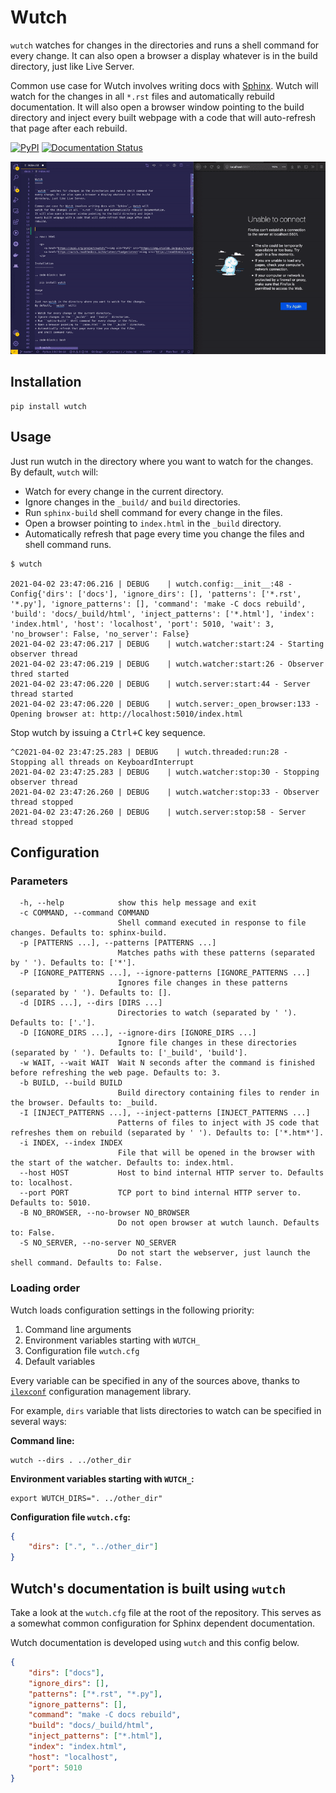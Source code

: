 # Wutch

`wutch` watches for changes in the directories and runs a shell command for
every change. It can also open a browser a display whatever is in the build
directory, just like Live Server.

Common use case for Wutch involves writing docs with [Sphinx][sphinx]. Wutch will
watch for the changes in all `*.rst` files and automatically rebuild documentation.
It will also open a browser window pointing to the build directory and inject
every built webpage with a code that will auto-refresh that page after each
rebuild.

<p>
    <a href="https://pypi.org/project/wutch/"><img alt="PyPI" src="https://img.shields.io/pypi/v/wutch?color=blue&logo=pypi"></a>
    <a href='https://wutch.readthedocs.io/en/latest/?badge=latest'><img src='https://readthedocs.org/projects/wutch/badge/?version=latest' alt='Documentation Status' /></a>
</p>

![Wutch Demo](https://github.com/vduseev/wutch/raw/master/docs/_static/wutch-demo.gif)

## Installation

```shell
pip install wutch
```

## Usage

Just run wutch in the directory where you want to watch for the changes.
By default, `wutch` will:

* Watch for every change in the current directory.
* Ignore changes in the `_build/` and `build` directories.
* Run `sphinx-build` shell command for every change in the files.
* Open a browser pointing to `index.html` in the `_build` directory.
* Automatically refresh that page every time you change the files
  and shell command runs.

```shell
$ wutch

2021-04-02 23:47:06.216 | DEBUG    | wutch.config:__init__:48 - Config{'dirs': ['docs'], 'ignore_dirs': [], 'patterns': ['*.rst', '*.py'], 'ignore_patterns': [], 'command': 'make -C docs rebuild', 'build': 'docs/_build/html', 'inject_patterns': ['*.html'], 'index': 'index.html', 'host': 'localhost', 'port': 5010, 'wait': 3, 'no_browser': False, 'no_server': False}
2021-04-02 23:47:06.217 | DEBUG    | wutch.watcher:start:24 - Starting observer thread
2021-04-02 23:47:06.219 | DEBUG    | wutch.watcher:start:26 - Observer thred started
2021-04-02 23:47:06.220 | DEBUG    | wutch.server:start:44 - Server thread started
2021-04-02 23:47:06.220 | DEBUG    | wutch.server:_open_browser:133 - Opening browser at: http://localhost:5010/index.html
```

Stop wutch by issuing a <kbd>Ctrl+C</kbd> key sequence.

```shell
^C2021-04-02 23:47:25.283 | DEBUG    | wutch.threaded:run:28 - Stopping all threads on KeyboardInterrupt
2021-04-02 23:47:25.283 | DEBUG    | wutch.watcher:stop:30 - Stopping observer thread
2021-04-02 23:47:26.260 | DEBUG    | wutch.watcher:stop:33 - Observer thread stopped
2021-04-02 23:47:26.260 | DEBUG    | wutch.server:stop:58 - Server thread stopped
```

## Configuration

### Parameters

```shell
  -h, --help            show this help message and exit
  -c COMMAND, --command COMMAND
                        Shell command executed in response to file changes. Defaults to: sphinx-build.
  -p [PATTERNS ...], --patterns [PATTERNS ...]
                        Matches paths with these patterns (separated by ' '). Defaults to: ['*'].
  -P [IGNORE_PATTERNS ...], --ignore-patterns [IGNORE_PATTERNS ...]
                        Ignores file changes in these patterns (separated by ' '). Defaults to: [].
  -d [DIRS ...], --dirs [DIRS ...]
                        Directories to watch (separated by ' '). Defaults to: ['.'].
  -D [IGNORE_DIRS ...], --ignore-dirs [IGNORE_DIRS ...]
                        Ignore file changes in these directories (separated by ' '). Defaults to: ['_build', 'build'].
  -w WAIT, --wait WAIT  Wait N seconds after the command is finished before refreshing the web page. Defaults to: 3.
  -b BUILD, --build BUILD
                        Build directory containing files to render in the browser. Defaults to: _build.
  -I [INJECT_PATTERNS ...], --inject-patterns [INJECT_PATTERNS ...]
                        Patterns of files to inject with JS code that refreshes them on rebuild (separated by ' '). Defaults to: ['*.htm*'].
  -i INDEX, --index INDEX
                        File that will be opened in the browser with the start of the watcher. Defaults to: index.html.
  --host HOST           Host to bind internal HTTP server to. Defaults to: localhost.
  --port PORT           TCP port to bind internal HTTP server to. Defaults to: 5010.
  -B NO_BROWSER, --no-browser NO_BROWSER
                        Do not open browser at wutch launch. Defaults to: False.
  -S NO_SERVER, --no-server NO_SERVER
                        Do not start the webserver, just launch the shell command. Defaults to: False.
```

### Loading order

Wutch loads configuration settings in the following priority:

1. Command line arguments
2. Environment variables starting with `WUTCH_`
3. Configuration file `wutch.cfg`
4. Default variables

Every variable can be specified in any of the sources above, thanks to
[`ilexconf`][ilexconf] configuration management library.

For example, `dirs` variable that lists directories to watch can be
specified in several ways:

**Command line:**

```shell
wutch --dirs . ../other_dir
```

**Environment variables starting with `WUTCH_`:**

```shell
export WUTCH_DIRS=". ../other_dir"
```

**Configuration file `wutch.cfg`:**

```json
{
    "dirs": [".", "../other_dir"]
}
```

## Wutch's documentation is built using `wutch`

Take a look at the `wutch.cfg` file at the root of the repository. This
serves as a somewhat common configuration for Sphinx dependent documentation.

Wutch documentation is developed using `wutch` and this config below.

```json
{
    "dirs": ["docs"],
    "ignore_dirs": [],
    "patterns": ["*.rst", "*.py"],
    "ignore_patterns": [],
    "command": "make -C docs rebuild",
    "build": "docs/_build/html",
    "inject_patterns": ["*.html"],
    "index": "index.html",
    "host": "localhost",
    "port": 5010
}
```


[sphinx]: https://www.sphinx-doc.org/ "Sphinx"
[ilexconf]: https://github.com/ilexconf/ilexconf "Ilexconf"
